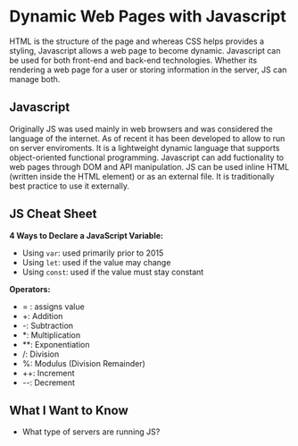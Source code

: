 # Dynamic Web Pages with Javascript

HTML is the structure of the page and whereas CSS helps provides a styling, Javascript allows a web page to become dynamic. 
Javascript can be used for both front-end and back-end technologies. Whether its rendering a web page for a user or storing
information in the server, JS can manage both. 

## Javascript

Originally JS was used mainly in web browsers and was considered the language of the internet. As of recent it has been developed
to allow to run on server enviroments. It is a lightweight dynamic language that supports object-oriented functional 
programming. Javascript can add fuctionality to web pages through DOM and API manipulation. JS can be used inline HTML (written
inside the HTML element) or as an external file. It is traditionally best practice to use it externally.

## JS Cheat Sheet

**4 Ways to Declare a JavaScript Variable:**

- Using `var`: used primarily prior to 2015
- Using `let`: used if the value may change
- Using `const`: used if the value must stay constant

**Operators:**

- = : assigns value
- +:	Addition
- -:	Subtraction
- *:	Multiplication
- **:	Exponentiation
- /:	Division
- %:	Modulus (Division Remainder)
- ++:	Increment
- --:	Decrement

## What I Want to Know 

- What type of servers are running JS?
